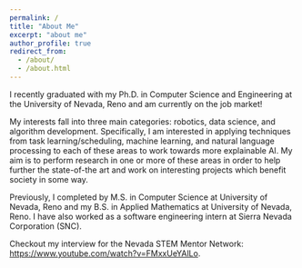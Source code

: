 ```yaml
---
permalink: /
title: "About Me"
excerpt: "about me"
author_profile: true
redirect_from: 
  - /about/
  - /about.html
---
```


I recently graduated with my Ph.D. in Computer Science and Engineering at the University of Nevada, Reno and am currently on the job market!

My interests fall into three main categories: robotics, data science, and algorithm development. Specifically, I am interested in applying techniques from task learning/scheduling, machine learning, and natural language processing to each of these areas to work towards more explainable AI. My aim is to perform research in one or more of these areas in order to help further the state-of-the art and work on interesting projects which benefit society in some way.

Previously, I completed by M.S. in Computer Science at University of Nevada, Reno and my B.S. in Applied Mathematics at University of Nevada, Reno. I have also worked as a software engineering intern at Sierra Nevada Corporation (SNC).

Checkout my interview for the Nevada STEM Mentor Network: 
<https://www.youtube.com/watch?v=FMxxUeYAlLo>.
